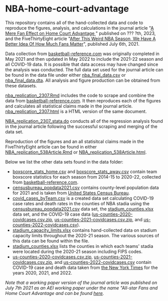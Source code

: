 # NBA-home-court-advantage

This repository contains all of the hand-collected data and code to reproduce the figures, analysis, and calculations in the journal article "[A Mere Fan Effect on Home Court Advantage
](https://www.aei.org/research-products/working-paper/all-star-fans-and-home-court-advantage/)" published on ??? ?th, 2023, and the FiveThirtyEight article "[After This Weird NBA Season, We Have A Better Idea Of How Much Fans Matter](https://fivethirtyeight.com/features/after-this-weird-nba-season-we-have-a-better-idea-of-how-much-fans-matter/)", published July 6th, 2021.

Data collection from [basketball-reference.com](https://www.basketball-reference.com/) was originally completed in May 2021 and then updated in May 2022 to include the 2021-22 season and all COVID-19 data. It is possible that data access may have changed since the analysis was conducted. The full data set used for the journal article can be found in the data file under either [nba_final_data.csv](https://github.com/kieran-allsop/NBA-home-court-advantage/blob/main/Replication/data/nba_final_data.csv) or [nba_final_data.dta](https://github.com/kieran-allsop/NBA-home-court-advantage/blob/main/Replication/data/nba_final_data.dta). All analysis and figure production can be obtained from these datasets.

[nba_replication_2307.Rmd](https://github.com/kieran-allsop/NBA-home-court-advantage/blob/main/Replication/NBA_replication_2307.Rmd) includes the code to scrape and combine the data from [basketball-reference.com](https://www.basketball-reference.com/). It then reproduces each of the figures and calculates all statistical claims made in the journal article. [nba_replication_2307.html](https://github.com/kieran-allsop/NBA-home-court-advantage/blob/main/Replication/NBA_replication_2307.html) is a HTML version of the same document.

[NBA_replication_2307_stata.do](https://github.com/kieran-allsop/NBA-home-court-advantage/blob/main/Replication/NBA_replication_2307_stata.do) conducts all of the regression analysis found in the journal article following the successful scraping and merging of the data set. 

Reproduction of the figures and an all statisitcal claims made in the FiveThirtyEight article can be found in either [NBA_replication_538Article.Rmd](https://github.com/kieran-allsop/NBA-home-court-advantage/blob/main/Replication/NBA_replication_538Article.Rmd) or [NBA_replication_538Article.html](https://github.com/kieran-allsop/NBA-home-court-advantage/blob/main/Replication/NBA_replication_538Article.html).

Below we list the other data sets found in the data folder:
* [boxscore_stats_home.csv](https://github.com/kieran-allsop/NBA-home-court-advantage/blob/main/boxscore_stats_home.csv) and [boxscore_stats_away.csv](https://github.com/kieran-allsop/NBA-home-court-advantage/blob/main/boxscore_stats_away.csv) contain team boxscore statistics for each season from 2014-15 to 2020-22, collected from [basketball-reference.com](https://www.basketball-reference.com/).
* [censusbureau_popdata2021.csv](https://github.com/kieran-allsop/NBA-home-court-advantage/blob/main/Replication/data/censusbureau_popdata2021.csv) contains county-level population data for 2021 and is taken from [United States Census Bureau](https://data.census.gov/).
* [covid_cases_byTeam.csv](https://github.com/kieran-allsop/NBA-home-court-advantage/blob/main/Replication/data/covid_cases_byTeam.csv) is a created data set calculating COVID-19 case rates and death rates in the counties of NBA stadia using the [censusbureau_popdata2021.csv](https://github.com/kieran-allsop/NBA-home-court-advantage/blob/main/Replication/data/censusbureau_popdata2021.csv) data set, the [stadium_counties.xlsx](https://github.com/kieran-allsop/NBA-home-court-advantage/blob/main/Replication/data/stadium_counties.xlsx) data set, and the COVID-19 case data ([us-counties-2020-covidcases.csv.zip](https://github.com/kieran-allsop/NBA-home-court-advantage/blob/main/Replication/data/us-counties-2020-covidcases.csv.zip), [us-counties-2021-covidcases.csv.zip](https://github.com/kieran-allsop/NBA-home-court-advantage/blob/main/Replication/data/us-counties-2021-covidcases.csv.zip), and [us-counties-2022-covidcases.csv](https://github.com/kieran-allsop/NBA-home-court-advantage/blob/main/Replication/data/us-counties-2022-covidcases.csv)).
* [stadium_capacity_limits.xlsx](https://github.com/kieran-allsop/NBA-home-court-advantage/blob/main/stadium_capacity_limits.xlsx) contains hand-collected data on stadium capacity limits throughout the 2020-21 season. The various sources of this data can be found within the file.
* [stadium_counties.xlsx](https://github.com/kieran-allsop/NBA-home-court-advantage/blob/main/Replication/data/stadium_counties.xlsx) lists the counties in which each teams' stadia were located during the 2020-21 season including FIPS codes.
* [us-counties-2020-covidcases.csv.zip](https://github.com/kieran-allsop/NBA-home-court-advantage/blob/main/Replication/data/us-counties-2020-covidcases.csv.zip), [us-counties-2021-covidcases.csv.zip](https://github.com/kieran-allsop/NBA-home-court-advantage/blob/main/Replication/data/us-counties-2021-covidcases.csv.zip), and [us-counties-2022-covidcases.csv](https://github.com/kieran-allsop/NBA-home-court-advantage/blob/main/Replication/data/us-counties-2022-covidcases.csv) contain COVID-19 case and death data taken from [the New York Times](https://github.com/nytimes/covid-19-data) for the years 2020, 2021, and 2022.

_Note that a working paper version of the journal article was published on July 7th 2021 as an AEI working paper under the name "All-star Fans and Home Court Advantage and can be found [here](https://www.aei.org/research-products/working-paper/all-star-fans-and-home-court-advantage/)._
